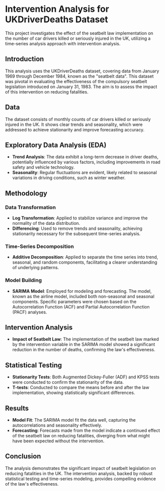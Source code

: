 # Intervention Analysis for UKDriverDeaths Dataset

This project investigates the effect of the seatbelt law implementation on the number of car drivers killed or seriously injured in the UK, utilizing a time-series analysis approach with intervention analysis.

## Introduction
This analysis uses the UKDriverDeaths dataset, covering data from January 1969 through December 1984, known as the "seatbelt data". This dataset was pivotal in evaluating the effectiveness of the compulsory seatbelt legislation introduced on January 31, 1983. The aim is to assess the impact of this intervention on reducing fatalities.

## Data
The dataset consists of monthly counts of car drivers killed or seriously injured in the UK. It shows clear trends and seasonality, which were addressed to achieve stationarity and improve forecasting accuracy.

## Exploratory Data Analysis (EDA)
- **Trend Analysis**: The data exhibit a long-term decrease in driver deaths, potentially influenced by various factors, including improvements in road safety and vehicle technology.
- **Seasonality**: Regular fluctuations are evident, likely related to seasonal variations in driving conditions, such as winter weather.

## Methodology
### Data Transformation
- **Log Transformation**: Applied to stabilize variance and improve the normality of the data distribution.
- **Differencing**: Used to remove trends and seasonality, achieving stationarity necessary for the subsequent time-series analysis.

### Time-Series Decomposition
- **Additive Decomposition**: Applied to separate the time series into trend, seasonal, and random components, facilitating a clearer understanding of underlying patterns.

### Model Building
- **SARIMA Model**: Employed for modeling and forecasting. The model, known as the airline model, included both non-seasonal and seasonal components. Specific parameters were chosen based on the Autocorrelation Function (ACF) and Partial Autocorrelation Function (PACF) analyses.

## Intervention Analysis
- **Impact of Seatbelt Law**: The implementation of the seatbelt law marked by the intervention variable in the SARIMA model showed a significant reduction in the number of deaths, confirming the law's effectiveness.

## Statistical Testing
- **Stationarity Tests**: Both Augmented Dickey-Fuller (ADF) and KPSS tests were conducted to confirm the stationarity of the data.
- **T-tests**: Conducted to compare the means before and after the law implementation, showing statistically significant differences.

## Results
- **Model Fit**: The SARIMA model fit the data well, capturing the autocorrelations and seasonality effectively.
- **Forecasting**: Forecasts made from the model indicate a continued effect of the seatbelt law on reducing fatalities, diverging from what might have been expected without the intervention.

## Conclusion
The analysis demonstrates the significant impact of seatbelt legislation on reducing fatalities in the UK. The intervention analysis, backed by robust statistical testing and time-series modeling, provides compelling evidence of the law's effectiveness.


